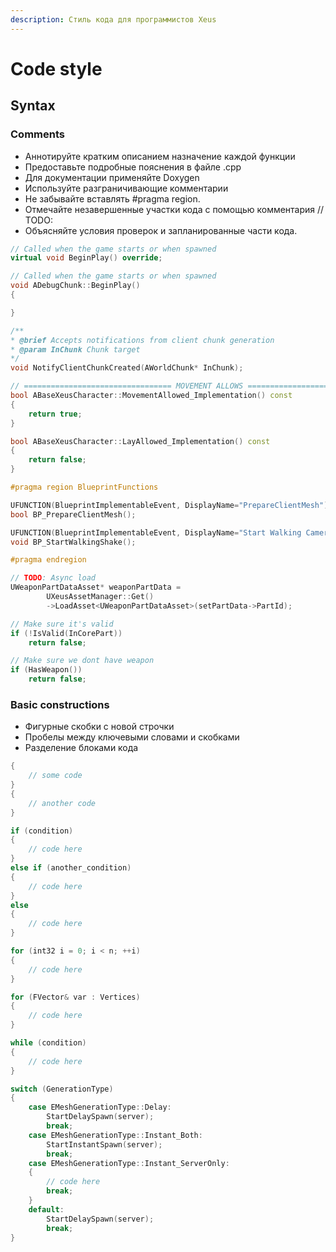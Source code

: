 ```yaml
---
description: Стиль кода для программистов Xeus
---
```


# Code style

## Syntax

### Comments

* Аннотируйте кратким описанием назначение каждой функции
* Предоставьте подробные пояснения в файле .cpp
* Для документации применяйте Doxygen
* Используйте разграничивающие комментарии
* Не забывайте вставлять #pragma region.&#x20;
* Отмечайте незавершенные участки кода с помощью комментария // TODO:&#x20;
* Объясняйте условия проверок и запланированные части кода.

```cpp
// Called when the game starts or when spawned
virtual void BeginPlay() override;
```

```cpp
// Called when the game starts or when spawned
void ADebugChunk::BeginPlay() 
{

}
```

```cpp
/**
* @brief Accepts notifications from client chunk generation
* @param InChunk Chunk target
*/
void NotifyClientChunkCreated(AWorldChunk* InChunk);
```

```cpp
// ================================= MOVEMENT ALLOWS ========================================
bool ABaseXeusCharacter::MovementAllowed_Implementation() const
{
	return true;
}

bool ABaseXeusCharacter::LayAllowed_Implementation() const
{
	return false;
}
```

```cpp
#pragma region BlueprintFunctions

UFUNCTION(BlueprintImplementableEvent, DisplayName="PrepareClientMesh")
bool BP_PrepareClientMesh();

UFUNCTION(BlueprintImplementableEvent, DisplayName="Start Walking Camera Shake")
void BP_StartWalkingShake();

#pragma endregion
```

```cpp
// TODO: Async load
UWeaponPartDataAsset* weaponPartData =
		UXeusAssetManager::Get()
		->LoadAsset<UWeaponPartDataAsset>(setPartData->PartId);
```

```cpp
// Make sure it's valid
if (!IsValid(InCorePart))
	return false;

// Make sure we dont have weapon
if (HasWeapon())
	return false;
```

### Basic constructions

* Фигурные скобки с новой строчки
* Пробелы между ключевыми словами и скобками
* Разделение блоками кода

```cpp
{
    // some code
}
{
    // another code
}
```

```cpp
if (condition)
{
    // code here
}
else if (another_condition)
{
    // code here
}
else 
{
    // code here
}
```

```cpp
for (int32 i = 0; i < n; ++i)
{
    // code here
}
```

```cpp
for (FVector& var : Vertices)
{
    // code here
}
```

```cpp
while (condition)
{
    // code here
}
```

```cpp
switch (GenerationType)
{
	case EMeshGenerationType::Delay:
		StartDelaySpawn(server);
		break;
	case EMeshGenerationType::Instant_Both:
		StartInstantSpawn(server);
		break;
	case EMeshGenerationType::Instant_ServerOnly:
	{
		// code here
		break;
	}
	default:
		StartDelaySpawn(server);
		break;
}
```
